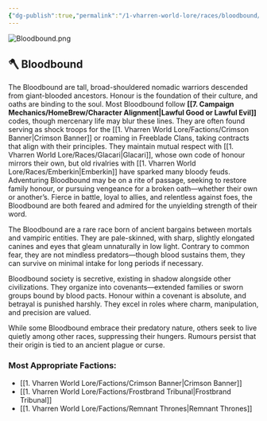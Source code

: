 ```yaml
---
{"dg-publish":true,"permalink":"/1-vharren-world-lore/races/bloodbound/"}
---
```


![Bloodbound.png](/img/user/z.%20Assets/Bloodbound.png)
## 🪓 **Bloodbound**

The Bloodbound are tall, broad-shouldered nomadic warriors descended from giant-blooded ancestors. Honour is the foundation of their culture, and oaths are binding to the soul. Most Bloodbound follow **[[7. Campaign Mechanics/HomeBrew/Character Alignment\|Lawful Good or Lawful Evil]]** codes, though mercenary life may blur these lines. They are often found serving as shock troops for the [[1. Vharren World Lore/Factions/Crimson Banner\|Crimson Banner]] or roaming in Freeblade Clans, taking contracts that align with their principles. They maintain mutual respect with [[1. Vharren World Lore/Races/Glacari\|Glacari]], whose own code of honour mirrors their own, but old rivalries with [[1. Vharren World Lore/Races/Emberkin\|Emberkin]] have sparked many bloody feuds. Adventuring Bloodbound may be on a rite of passage, seeking to restore family honour, or pursuing vengeance for a broken oath—whether their own or another’s. Fierce in battle, loyal to allies, and relentless against foes, the Bloodbound are both feared and admired for the unyielding strength of their word.

The Bloodbound are a rare race born of ancient bargains between mortals and vampiric entities. They are pale-skinned, with sharp, slightly elongated canines and eyes that gleam unnaturally in low light. Contrary to common fear, they are not mindless predators—though blood sustains them, they can survive on minimal intake for long periods if necessary.

Bloodbound society is secretive, existing in shadow alongside other civilizations. They organize into covenants—extended families or sworn groups bound by blood pacts. Honour within a covenant is absolute, and betrayal is punished harshly. They excel in roles where charm, manipulation, and precision are valued.

While some Bloodbound embrace their predatory nature, others seek to live quietly among other races, suppressing their hungers. Rumours persist that their origin is tied to an ancient plague or curse.

### **Most Appropriate Factions:**
- [[1. Vharren World Lore/Factions/Crimson Banner\|Crimson Banner]]
- [[1. Vharren World Lore/Factions/Frostbrand Tribunal\|Frostbrand Tribunal]]
- [[1. Vharren World Lore/Factions/Remnant Thrones\|Remnant Thrones]]

